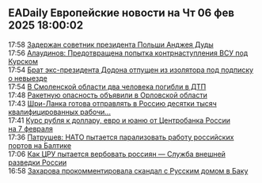 <h2>EADaily Европейские новости на Чт 06 фев 2025 18:00:02</h2>
<div class="rssn table">
  <span class="smaller gray hspace">17:58</span> <a class="nodecor" href="https://eadaily.com/ru/news/2025/02/06/zaderzhan-sovetnik-prezidenta-polshi-andzheya-dudy">Задержан советник президента Польши Анджея Дуды</a>
</div>
<div class="rssn table">
  <span class="smaller gray hspace">17:56</span> <a class="nodecor" href="https://eadaily.com/ru/news/2025/02/06/alaudinov-predotvrashchena-popytka-kontrnastupleniya-vsu-pod-kurskom">Алаудинов: Предотвращена попытка контрнаступления ВСУ под Курском</a>
</div>
<div class="rssn table">
  <span class="smaller gray hspace">17:54</span> <a class="nodecor" href="https://eadaily.com/ru/news/2025/02/06/brat-eks-prezidenta-dodona-otpushchen-iz-izolyatora-pod-podpisku-o-nevyezde">Брат экс-президента Додона отпущен из изолятора под подписку о невыезде</a>
</div>
<div class="rssn table">
  <span class="smaller gray hspace">17:54</span> <a class="nodecor" href="https://eadaily.com/ru/news/2025/02/06/v-smolenskoy-oblasti-dva-cheloveka-pogibli-v-dtp">В Смоленской области два человека погибли в ДТП</a>
</div>
<div class="rssn table">
  <span class="smaller gray hspace">17:48</span> <a class="nodecor" href="https://eadaily.com/ru/news/2025/02/06/raketnuyu-opasnost-obyavili-v-orlovskoy-oblasti">Ракетную опасность объявили в Орловской области</a>
</div>
<div class="rssn table">
  <span class="smaller gray hspace">17:43</span> <a class="nodecor" href="https://eadaily.com/ru/news/2025/02/06/shri-lanka-gotova-otpravlyat-v-rossiyu-desyatki-tysyach-kvalificirovannyh-rabochih">Шри-Ланка готова отправлять в Россию десятки тысяч квалифицированных рабочи...</a>
</div>
<div class="rssn table">
  <span class="smaller gray hspace">17:41</span> <a class="nodecor" href="https://eadaily.com/ru/news/2025/02/06/kurs-rublya-k-dollaru-evro-i-yuanyu-ot-centrobanka-rossii-na-7-fevralya">Курс рубля к доллару, евро и юаню от Центробанка России на 7 февраля</a>
</div>
<div class="rssn table">
  <span class="smaller gray hspace">17:36</span> <a class="nodecor" href="https://eadaily.com/ru/news/2025/02/06/patrushev-nato-pytaetsya-paralizovat-rabotu-rossiyskih-portov-na-baltike">Патрушев: НАТО пытается парализовать работу российских портов на Балтике</a>
</div>
<div class="rssn table">
  <span class="smaller gray hspace">17:06</span> <a class="nodecor" href="https://eadaily.com/ru/news/2025/02/06/kak-cru-pytaetsya-verbovat-rossiyan-sluzhba-vneshney-razvedki-rossii">Как ЦРУ пытается вербовать россиян — Служба внешней разведки России</a>
</div>
<div class="rssn table">
  <span class="smaller gray hspace">16:58</span> <a class="nodecor" href="https://eadaily.com/ru/news/2025/02/06/zaharova-prokommentirovala-skandal-s-russkim-domom-v-baku">Захарова прокомментировала скандал с Русским домом в Баку</a>
</div>